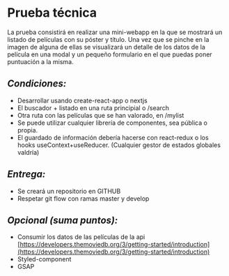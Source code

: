 # Prueba técnica

La prueba consistirá en realizar una mini-webapp en la que se mostrará un listado de películas con su póster y título. Una vez que se pinche en la imagen de alguna de ellas se visualizará un detalle de los datos de la película en una modal y un pequeño formulario en el que puedas poner puntuación a la misma.

## *Condiciones:*

- Desarrollar usando create-react-app o nextjs
- El buscador + listado en una ruta principial o /search
- Otra ruta con las películas que se han valorado, en /mylist
- Se puede utilizar cualquier librería de componentes, sea pública o propia.
- El guardado de información debería hacerse con react-redux o los hooks useContext+useReducer. (Cualquier gestor de estados globales valdría)

## *Entrega:*

- Se creará un repositorio en GITHUB
- Respetar git flow con ramas master y develop

## *Opcional (suma puntos):*

- Consumir los datos de las películas de la api [https://developers.themoviedb.org/3/getting-started/introduction](https://developers.themoviedb.org/3/getting-started/introduction)
- Styled-component
- GSAP

